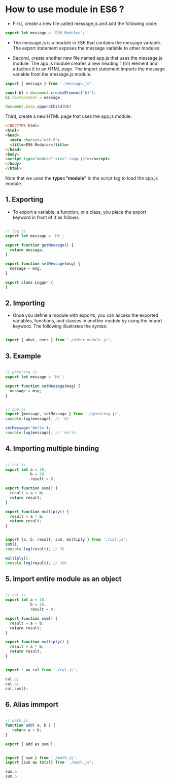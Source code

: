 # How to use module in ES6 ? #
- First, create a new file called message.js and add the following code:

```js
export let message = 'ES6 Modules';

```

- The message.js is a module in ES6 that contains the message variable. The export statement exposes the message variable to other modules.

- Second, create another new file named app.js that uses the message.js module. The app.js module creates a new heading 1 (h1) element and attaches it to an HTML page. The import statement imports the message variable from the message.js module.

```js
import { message } from './message.js'

const h1 = document.createElement('h1');
h1.textContent = message

document.body.appendChild(h1)
````

Third, create a new HTML page that uses the app.js module:
```html
<!DOCTYPE html>
<html>
<head>
  <meta charset="utf-8">
  <title>ES6 Modules</title>
</head>
<body>
<script type="module" src="./app.js"></script>
</body>
</html>
```
Note that we used the <b>type="module"</b> in the script tag to load the app.js module.

## 1. Exporting ##

- To export a variable, a function, or a class, you place the export keyword in front of it as follows:


```js

// log.js
export let message = 'Hi';

export function getMessage() {
  return message;
}

export function setMessage(msg) {
  message = msg;
}

export class Logger {
}
```

## 2. Importing ##
- Once you define a module with exports, you can access the exported variables, functions, and classes in another module by using the import keyword. The following illustrates the syntax:

```js

import { what, ever } from './other_module.js';

```

## 3. Example ##

```js

// greeting.js
export let message = 'Hi';

export function setMessage(msg) {
  message = msg;
}

```


```js

// app.js
import {message, setMessage } from './greeting.js';
console.log(message); // 'Hi'

setMessage('Hello');
console.log(message); // 'Hello' 

```

## 4. Importing multiple binding ##
```js

// cal.js
export let a = 10,
           b = 20,
           result = 0;

export function sum() {
  result = a + b;
  return result;
}

export function multiply() {
  result = a * b;
  return result;
}

```

```js

import {a, b, result, sum, multiply } from './cal.js';
sum();
console.log(result); // 30

multiply();
console.log(result); // 200

```

## 5. Import entire module as an object ##

```js

// cal.js
export let a = 10,
           b = 20,
           result = 0;

export function sum() {
  result = a + b;
  return result;
}

export function multiply() {
  result = a * b;
  return result;
}

```

```js

import * as cal from './cal.js';

cal.a;
cal.b;
cal.sum();

```

## 6. Alias immport ##
```js

// math.js  
function add( a, b ) {
   return a + b;
}

export { add as sum };

```

```js

import { sum } from './math.js';
import {sum as total} from './math.js';

sum.a
sum.b

```


